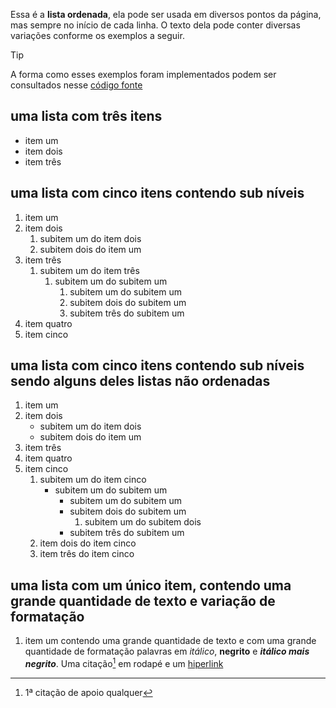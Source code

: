 Essa é a **lista ordenada**, ela pode ser usada em diversos pontos da página, mas sempre no início de cada linha. O texto dela pode conter diversas variações conforme os exemplos a seguir.

>[!TIP]
>A forma como esses exemplos foram implementados podem ser consultados nesse [código fonte](https://github.com/eportella/markdown-to-html-builder/tree/main/ol/README.md)

## uma lista com três itens

- item um
- item dois
- item três

## uma lista com cinco itens contendo sub níveis

1. item um
1. item dois
    1. subitem um do item dois
    1. subitem dois do item um
1. item três
    1. subitem um do item três
        1. subitem um do subitem um
            1. subitem um do subitem um
            1. subitem dois do subitem um
            1. subitem três do subitem um
1. item quatro
1. item cinco

## uma lista com cinco itens contendo sub níveis sendo alguns deles listas não ordenadas

1. item um
1. item dois
    - subitem um do item dois
    - subitem dois do item um
1. item três
1. item quatro
1. item cinco
    1. subitem um do item cinco
        - subitem um do subitem um
            - subitem um do subitem um
            - subitem dois do subitem um
                1. subitem um do subitem dois
            - subitem três do subitem um
    1. item dois do item cinco
    1. item três do item cinco

## uma lista com um único item, contendo uma grande quantidade de texto e variação de formatação
    
1. item um contendo uma grande quantidade de texto e com uma grande quantidade de formatação palavras em *itálico*, **negrito** e ***itálico mais negrito***. Uma citação[^1] em rodapé e um [hiperlink](/README.md)

[^1]: 1ª citação de apoio qualquer
